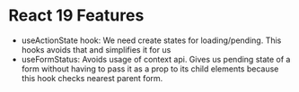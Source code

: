 # React 19 Features
- useActionState hook: We need create states for loading/pending. This hooks avoids that and simplifies it for us
- useFormStatus: Avoids usage of context api. Gives us pending state of a form without having to pass it as a prop to its child elements because this hook checks nearest parent form.
